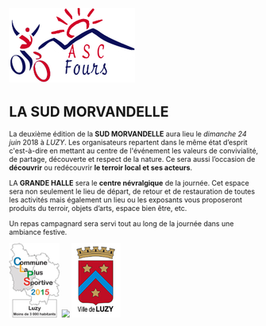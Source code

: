 <img src="img/logo_ascfours.png" height="150px" />

LA SUD MORVANDELLE
==================

La deuxième édition de la **SUD MORVANDELLE** aura lieu le *dimanche 24 juin* 2018 à *LUZY*.
Les organisateurs repartent dans le même état d’esprit c'est-à-dire en mettant au centre de l'événement les valeurs de convivialité, de partage, découverte et respect de la nature. Ce sera aussi l’occasion de **découvrir** ou redécouvrir **le terroir local et ses acteurs**.


LA **GRANDE HALLE** sera le **centre névralgique** de la journée. Cet espace sera non seulement le lieu de départ, de retour et de restauration de toutes les activités mais également un lieu ou les exposants vous proposeront produits du terroir, objets d’arts, espace bien être, etc.

Un repas campagnard sera servi tout au long de la journée dans une ambiance festive.

<img src="img/clps2015.png" height="150px" /> <img src="http://www.amisdelaterre.org/IMG/arton1224.jpg?1380361882" height="150px" /> <img src="img/luzy-logo-com.png" height="150px" />
